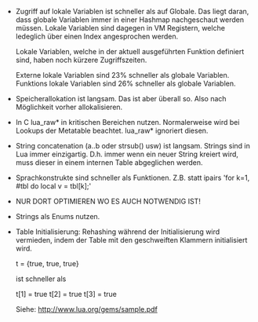 - Zugriff auf lokale Variablen ist schneller als auf Globale.
  Das liegt daran, dass globale Variablen immer in einer Hashmap nachgeschaut werden müssen.
  Lokale Variablen sind dagegen in VM Registern, welche ledeglich über einen Index angesprochen werden.

  Lokale Variablen, welche in der aktuell ausgeführten Funktion definiert sind,
  haben noch kürzere Zugriffszeiten.

  Externe lokale Variablen sind 23% schneller als globale Variablen.
  Funktions lokale Variablen sind 26% schneller als globale Variablen.

- Speicherallokation ist langsam.
  Das ist aber überall so.
  Also nach Möglichkeit vorher allokalisieren.

- In C lua_raw* in kritischen Bereichen nutzen.
  Normalerweise wird bei Lookups der Metatable beachtet. lua_raw* ignoriert diesen.

- String concatenation (a..b oder strsub() usw) ist langsam.
  Strings sind in Lua immer einzigartig. D.h. immer wenn ein neuer String kreiert wird,
  muss dieser in einem internen Table abgeglichen werden.

- Sprachkonstrukte sind schneller als Funktionen.
  Z.B. statt ipairs 'for k=1, #tbl do local v = tbl[k];'

- NUR DORT OPTIMIEREN WO ES AUCH NOTWENDIG IST!

- Strings als Enums nutzen.

- Table Initialisierung:
  Rehashing während der Initialisierung wird vermieden, indem der Table mit den
  geschweiften Klammern initialisiert wird.

  t = {true, true, true}

  ist schneller als

  t[1] = true
  t[2] = true
  t[3] = true

  Siehe: http://www.lua.org/gems/sample.pdf
